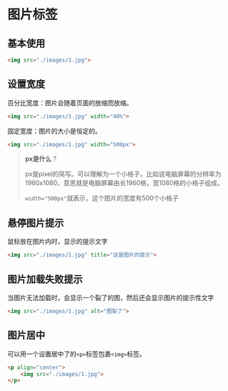 # 图片标签

## 基本使用

```html
<img src="./images/1.jpg">
```

## 设置宽度

百分比宽度：图片会随着页面的放缩而放缩。

```html
<img src="./images/1.jpg" width="40%">
```

固定宽度：图片的大小是恒定的。

```html
<img src="./images/1.jpg" width="500px">
```

> **px是什么**？
>
> px是pixel的简写。可以理解为一个小格子，比如说电脑屏幕的分辨率为1960x1080，意思就是电脑屏幕由长1960格，宽1080格的小格子组成。
>
> `width="500px"`就表示，这个图片的宽度有500个小格子

## 悬停图片提示

鼠标放在图片内时，显示的提示文字

```html
<img src="./images/1.jpg" title="这是图片的提示">
```

## 图片加载失败提示

当图片无法加载时，会显示一个裂了的图，然后还会显示图片的提示性文字

```html
<img src="./images/1.jpg" alt="图裂了">
```



## 图片居中

可以用一个设置居中了的`<p>`标签包裹`<img>`标签。

```html
<p align="center">
    <img src="./images/1.jpg">
</p>
```

## 